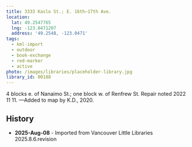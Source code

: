 ```yaml
---
title: 3333 Kaslo St.; E. 16th—17th Ave.
location:
  lat: 49.2547765
  lng: -123.0471207
  address: '49.2548, -123.0471'
tags:
  - kml-import
  - outdoor
  - book-exchange
  - red-marker
  - active
photo: /images/libraries/placeholder-library.jpg
library_id: 00188
---
```

4 blocks e. of Nanaimo St.; 
one block w. of Renfrew St.
Repair noted 2022 11 11.
—Added to map by K.D., 2020. 

## History
- **2025-Aug-08** - Imported from Vancouver Little Libraries 2025.8.6.revision
